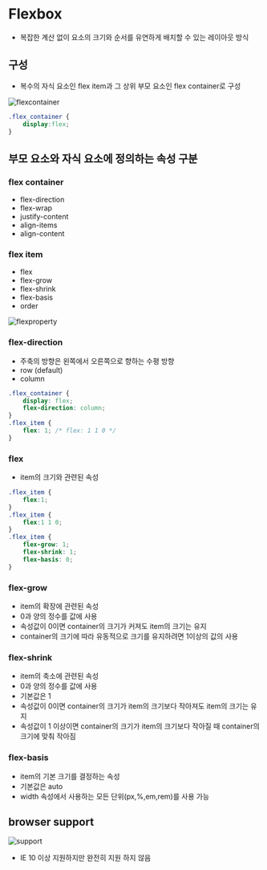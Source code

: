 
# Flexbox

- 복잡한 계산 없이 요소의 크기와 순서를 유연하게 배치할 수 있는 레이아웃 방식

## 구성

- 복수의 자식 요소인 flex item과 그 상위 부모 요소인 flex container로 구성  

![flexcontainer](https://d2.naver.com/content/images/2018/12/helloworld-201811-flex_01.png)

~~~css
.flex_container {
	display:flex;
}
~~~

## 부모 요소와 자식 요소에 정의하는 속성 구분

### flex container
- flex-direction
- flex-wrap
- justify-content
- align-items
- align-content  

### flex item
- flex
- flex-grow
- flex-shrink
- flex-basis
- order


![flexproperty](https://d2.naver.com/content/images/2018/12/helloworld-201811-flex_02.png)


### flex-direction
- 주축의 방향은 왼쪽에서 오른쪽으로 향하는 수평 방향
- row (default)
- column
~~~css
.flex_container { 
	display: flex; 
	flex-direction: column; 
} 
.flex_item { 
	flex: 1; /* flex: 1 1 0 */  
}
~~~

### flex
- item의 크기와 관련된 속성

~~~css
.flex_item { 
	flex:1;
}
.flex_item { 
	flex:1 1 0;
}
.flex_item {
	flex-grow: 1; 
	flex-shrink: 1; 
	flex-basis: 0;
}
~~~

### flex-grow
- item의 확장에 관련된 속성
- 0과 양의 정수를 값에 사용
- 속성값이 0이면 container의 크기가 커져도 item의 크기는 유지
- container의 크기에 따라 유동적으로 크기를 유지하려면 1이상의 값의 사용

### flex-shrink
- item의 축소에 관련된 속성
- 0과 양의 정수를 값에 사용
- 기본값은 1
- 속성값이 0이면 container의 크기가 item의 크기보다 작아져도 item의 크기는 유지
- 속성값이 1 이상이면 container의 크기가 item의 크기보다 작아질 때 container의 크기에 맞춰 작아짐

### flex-basis
- item의 기본 크기를 결정하는 속성
- 기본값은 auto
- width 속성에서 사용하는 모든 단위(px,%,em,rem)를 사용 가능

## browser support


![support](https://d2.naver.com/content/images/2018/12/helloworld-201811-flex_03.png)

- IE 10 이상 지원하지만 완전히 지원 하지 않음
